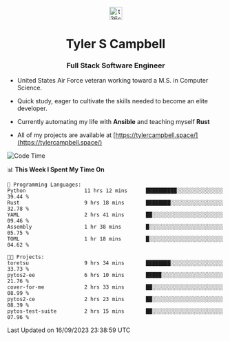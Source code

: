 <p align="center">
<a href="https://www.linkedin.com/in/t36campbell" target="blank"><img align="center" src="https://ik.imagekit.io/t36campbell/Portfolio/linkedin.png.original_m8bbGgPh6.png" alt="t36campbell" height="30" width="30" /></a>
</p>
<h1 align="center">Tyler S Campbell</h1>
<h3 align="center">Full Stack Software Engineer</h3>

* United States Air Force veteran working toward a M.S. in Computer Science.

* Quick study, eager to cultivate the skills needed to become an elite developer.

* Currently automating my life with **Ansible** and teaching myself **Rust**

* All of my projects are available at [https://tylercampbell.space/](https://tylercampbell.space/)

<!--START_SECTION:waka-->
![Code Time](http://img.shields.io/badge/Code%20Time-2%2C819%20hrs%2023%20mins-blue)

📊 **This Week I Spent My Time On** 

```text
💬 Programming Languages: 
Python                   11 hrs 12 mins      ██████████░░░░░░░░░░░░░░░   39.44 % 
Rust                     9 hrs 18 mins       ████████░░░░░░░░░░░░░░░░░   32.78 % 
YAML                     2 hrs 41 mins       ██░░░░░░░░░░░░░░░░░░░░░░░   09.46 % 
Assembly                 1 hr 38 mins        █░░░░░░░░░░░░░░░░░░░░░░░░   05.75 % 
TOML                     1 hr 18 mins        █░░░░░░░░░░░░░░░░░░░░░░░░   04.62 % 

🐱‍💻 Projects: 
toretsu                  9 hrs 34 mins       ████████░░░░░░░░░░░░░░░░░   33.73 % 
pytos2-ee                6 hrs 10 mins       █████░░░░░░░░░░░░░░░░░░░░   21.76 % 
cover-for-me             2 hrs 33 mins       ██░░░░░░░░░░░░░░░░░░░░░░░   08.99 % 
pytos2-ce                2 hrs 23 mins       ██░░░░░░░░░░░░░░░░░░░░░░░   08.39 % 
pytos-test-suite         2 hrs 15 mins       ██░░░░░░░░░░░░░░░░░░░░░░░   07.96 % 
```


 Last Updated on 16/09/2023 23:38:59 UTC
<!--END_SECTION:waka-->
